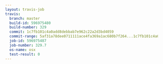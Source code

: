 ```yaml
---
layout: travis-job
travis:
  branch: master
  build-id: 596975480
  build-number: 329
  commit: 1c7fb101c4a0add8debbab7e962c22a2d3bd4059
  commit-range: 5af31a78dee0711111ace4fa369a1ac680b7f264...1c7fb101c4a0add8debbab7e962c22a2d3bd4059
  job-id: 596975487
  job-number: 329.7
  os-name: osx
  test-result: 0
---
```

